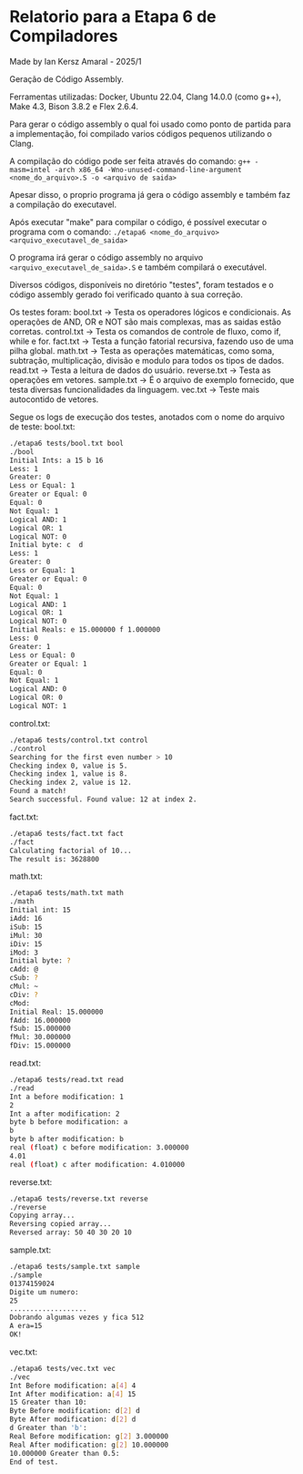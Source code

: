 # Relatorio para a Etapa 6 de Compiladores

Made by Ian Kersz Amaral - 2025/1

Geração de Código Assembly.

Ferramentas utilizadas:
Docker, Ubuntu 22.04, Clang 14.0.0 (como g++), Make 4.3, Bison 3.8.2 e Flex 2.6.4.

Para gerar o código assembly o qual foi usado como ponto de partida para a implementação,
foi compilado varios códigos pequenos utilizando o Clang.

A compilação do código pode ser feita através do comando:
`g++ -masm=intel -arch x86_64 -Wno-unused-command-line-argument <nome_do_arquivo>.S -o <arquivo de saida>`

Apesar disso, o proprio programa já gera o código assembly e também faz a compilação do executavel.

Após executar "make" para compilar o código, é possível executar o programa com o comando:
`./etapa6 <nome_do_arquivo> <arquivo_executavel_de_saida>`

O programa irá gerar o código assembly no arquivo `<arquivo_executavel_de_saida>.S` e também compilará o executável.

Diversos códigos, disponíveis no diretório "testes", foram testados e o código assembly gerado foi verificado quanto à sua correção.

Os testes foram:
bool.txt -> Testa os operadores lógicos e condicionais. As operações de AND, OR e NOT são mais complexas, mas as saidas estão corretas.
control.txt -> Testa os comandos de controle de fluxo, como if, while e for.
fact.txt -> Testa a função fatorial recursiva, fazendo uso de uma pilha global.
math.txt -> Testa as operações matemáticas, como soma, subtração, multiplicação, divisão e modulo para todos os tipos de dados.
read.txt -> Testa a leitura de dados do usuário.
reverse.txt -> Testa as operações em vetores.
sample.txt -> É o arquivo de exemplo fornecido, que testa diversas funcionalidades da linguagem.
vec.txt -> Teste mais autocontido de vetores.

Segue os logs de execução dos testes, anotados com o nome do arquivo de teste:
bool.txt:

```bash
./etapa6 tests/bool.txt bool
./bool
Initial Ints: a 15 b 16
Less: 1
Greater: 0
Less or Equal: 1
Greater or Equal: 0
Equal: 0
Not Equal: 1
Logical AND: 1
Logical OR: 1
Logical NOT: 0
Initial byte: c  d
Less: 1
Greater: 0
Less or Equal: 1
Greater or Equal: 0
Equal: 0
Not Equal: 1
Logical AND: 1
Logical OR: 1
Logical NOT: 0
Initial Reals: e 15.000000 f 1.000000
Less: 0
Greater: 1
Less or Equal: 0
Greater or Equal: 1
Equal: 0
Not Equal: 1
Logical AND: 0
Logical OR: 0
Logical NOT: 1
```

control.txt:

```bash
./etapa6 tests/control.txt control
./control
Searching for the first even number > 10
Checking index 0, value is 5.
Checking index 1, value is 8.
Checking index 2, value is 12.
Found a match!
Search successful. Found value: 12 at index 2.
```

fact.txt:

```bash
./etapa6 tests/fact.txt fact
./fact
Calculating factorial of 10...
The result is: 3628800
```

math.txt:

```bash
./etapa6 tests/math.txt math
./math
Initial int: 15
iAdd: 16
iSub: 15
iMul: 30
iDiv: 15
iMod: 3
Initial byte: ?
cAdd: @
cSub: ?
cMul: ~
cDiv: ?
cMod:
Initial Real: 15.000000
fAdd: 16.000000
fSub: 15.000000
fMul: 30.000000
fDiv: 15.000000
```

read.txt:

```bash
./etapa6 tests/read.txt read
./read
Int a before modification: 1
2
Int a after modification: 2
byte b before modification: a
b
byte b after modification: b
real (float) c before modification: 3.000000
4.01
real (float) c after modification: 4.010000
```

reverse.txt:

```bash
./etapa6 tests/reverse.txt reverse
./reverse
Copying array...
Reversing copied array...
Reversed array: 50 40 30 20 10
```

sample.txt:

```bash
./etapa6 tests/sample.txt sample
./sample
01374159024
Digite um numero:
25
...................
Dobrando algumas vezes y fica 512
A era=15
OK!
```

vec.txt:

```bash
./etapa6 tests/vec.txt vec
./vec
Int Before modification: a[4] 4
Int After modification: a[4] 15
15 Greater than 10:
Byte Before modification: d[2] d
Byte After modification: d[2] d
d Greater than 'b':
Real Before modification: g[2] 3.000000
Real After modification: g[2] 10.000000
10.000000 Greater than 0.5:
End of test.
```
